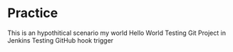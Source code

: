 # Practice
This is an hypothitical scenario
my world
Hello World
Testing Git Project in Jenkins
Testing GitHub hook trigger
